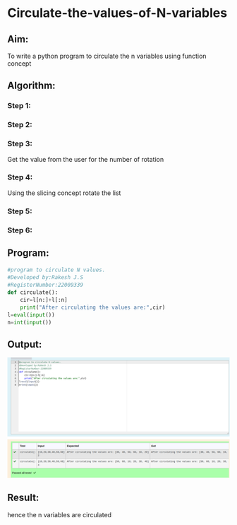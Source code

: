 # Circulate-the-values-of-N-variables
## Aim:
To write a python program to circulate the n variables using function concept

## Algorithm: 
### Step 1: 

### Step 2: 

### Step 3: 
Get the value from the user for the number of rotation
### Step 4: 
Using the slicing concept rotate the list

### Step 5: 

### Step 6: 

## Program:
````python 
#program to circulate N values.
#Developed by:Rakesh J.S
#RegisterNumber:22009339
def circulate():
    cir=l[n:]+l[:n]
    print("After circulating the values are:",cir)
l=eval(input())
n=int(input())
````

## Output:
![output](./Screenshot%20from%202022-12-28%2023-14-59.png)

## Result:
hence the n variables are circulated